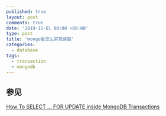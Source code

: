 ```yaml
---
published: true
layout: post
comments: true
date: '2019-11-01 00:00 +08:00'
type: post
title: 'mongo里怎么实现读锁'
categories:
  - database
tags:
  - transaction
  - mongodb
---
```


## 参见 
[How To SELECT ... FOR UPDATE inside MongoDB Transactions](https://www.mongodb.com/blog/post/how-to-select--for-update-inside-mongodb-transactions)

